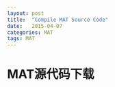 ```yaml
---
layout: post
title:  "Compile MAT Source Code"
date:   2015-04-07
categories: MAT
tags: MAT
---
```



# MAT源代码下载 #


